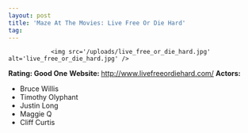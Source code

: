```yaml
---
layout: post
title: 'Maze At The Movies: Live Free Or Die Hard'
tag: 
---
```



                <img src='/uploads/live_free_or_die_hard.jpg' alt='live_free_or_die_hard.jpg' />
<p><strong>Rating: Good One</strong>
<strong>Website: </strong><a href="http://www.livefreeordiehard.com/"><a href="http://www.livefreeordiehard.com/">http://www.livefreeordiehard.com/</a></a>
<strong>Actors: </strong></p>
<ul>
    <li>Bruce Willis</li>
    <li>Timothy Olyphant</li>
    <li>Justin Long</li>
    <li>Maggie Q</li>
    <li>Cliff Curtis</li>
</ul>
            
